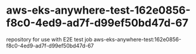# aws-eks-anywhere-test-162e0856-f8c0-4ed9-ad7f-d99ef50bd47d-67
repository for use with E2E test job aws-eks-anywhere-test:162e0856-f8c0-4ed9-ad7f-d99ef50bd47d-67
